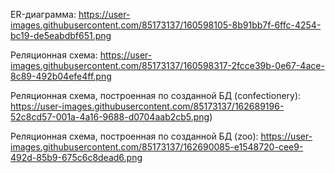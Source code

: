 ER-диаграмма:
https://user-images.githubusercontent.com/85173137/160598105-8b91bb7f-6ffc-4254-bc19-de5eabdbf651.png

Реляционная схема:
https://user-images.githubusercontent.com/85173137/160598317-2fcce39b-0e67-4ace-8c89-492b04efe4ff.png

Реляционная схема, построенная по созданной БД (confectionery):
https://user-images.githubusercontent.com/85173137/162689196-52c8cd57-001a-4a16-9688-d0704aab2cb5.png)

Реляционная схема, построенная по созданной БД (zoo):
https://user-images.githubusercontent.com/85173137/162690085-e1548720-cee9-492d-85b9-675c6c8dead6.png
